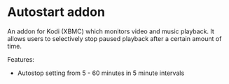 # Autostart addon
An addon for Kodi (XBMC) which monitors video and music playback.  It allows users to selectively stop paused playback after a certain amount of time.

Features:
- Autostop setting from 5 - 60 minutes in 5 minute intervals
